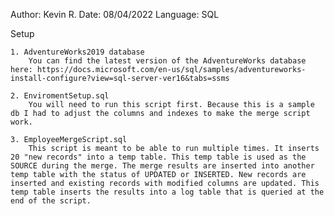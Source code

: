 

Author: Kevin R.
Date: 08/04/2022
Language: SQL

Setup

    1. AdventureWorks2019 database
        You can find the latest version of the AdventureWorks database here: https://docs.microsoft.com/en-us/sql/samples/adventureworks-install-configure?view=sql-server-ver16&tabs=ssms 

    2. EnviromentSetup.sql
        You will need to run this script first. Because this is a sample db I had to adjust the columns and indexes to make the merge script work. 

    3. EmployeeMergeScript.sql
        This script is meant to be able to run multiple times. It inserts 20 "new records" into a temp table. This temp table is used as the SOURCE during the merge. The merge results are inserted into another temp table with the status of UPDATED or INSERTED. New records are inserted and existing records with modified columns are updated. This temp table inserts the results into a log table that is queried at the end of the script. 
